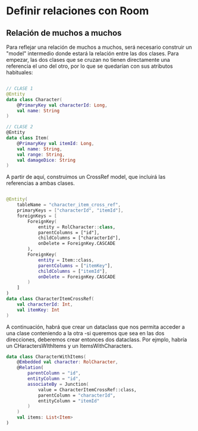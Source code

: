 # Definir relaciones con Room

## Relación de muchos a muchos

Para reflejar una relación de muchos a muchos, será necesario construir un "model" intermedio donde estará la relación entre las dos clases.
Para empezar, las dos clases que se cruzan no tienen directamente una referencia el uno del otro, por lo que se quedarían con sus atributos habituales:

```kotlin

// CLASE 1
@Entity
data class Character(
    @PrimaryKey val characterId: Long,
    val name: String
)

// CLASE 2
@Entity
data class Item(
    @PrimaryKey val itemId: Long,
    val name: String,
    val range: String,
    val damageDice: String
)
```

A partir de aquí, construimos un CrossRef model, que incluirá las referencias a ambas clases.

```kotlin

@Entity(
    tableName = "character_item_cross_ref",
    primaryKeys = ["characterId", "itemId"],
    foreignKeys = [
        ForeignKey(
            entity = RolCharacter::class,
            parentColumns = ["id"],
            childColumns = ["characterId"],
            onDelete = ForeignKey.CASCADE
        ),
        ForeignKey(
            entity = Item::class,
            parentColumns = ["itemKey"],
            childColumns = ["itemId"],
            onDelete = ForeignKey.CASCADE
        )
    ]
)
data class CharacterItemCrossRef(
    val characterId: Int,
    val itemKey: Int
)


```


A continuación, habrá que crear un dataclass que nos permita acceder a una clase conteniendo a la otra -si queremos que sea en las dos direcciones, deberemos crear entonces dos dataclass.
Por ejmplo, habría un CHaractersWIthItems y un ItemsWithCharacters.

```kotlin
data class CharacterWithItems(
    @Embedded val character: RolCharacter,
    @Relation(
        parentColumn = "id",
        entityColumn = "id",
        associateBy = Junction(
            value = CharacterItemCrossRef::class,
            parentColumn = "characterId",
            entityColumn = "itemId"
        )
    )
    val items: List<Item>
)



```